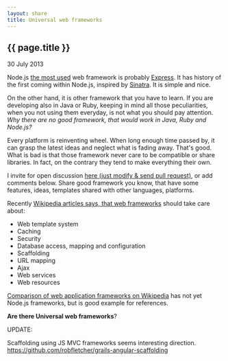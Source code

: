 ```yaml
---
layout: share
title: Universal web frameworks
---
```


## {{ page.title }}

<p class="meta">30 July 2013</p>

Node.js [the most used](https://npmjs.org/) web framework is probably [Express](https://npmjs.org/package/express).
It has history of the first coming within Node.js, inspired by [Sinatra](http://en.wikipedia.org/wiki/Sinatra_%28software%29).
It is simple and nice. 

On the other hand, it is other framework that you have to learn. If you are developing also in Java or Ruby,
keeping in mind all those peculiarities, when you not using them everyday, is not what you should pay attention.
*Why there are no good framework, that would work in Java, Ruby and Node.js?* 

Every platform is reinventing wheel. When long enough time passed by, it can grasp the latest ideas and neglect what is fading away.
That's good. What is bad is that those framework never care to be compatible or share libraries. In fact, on the contrary
 they tend to make everything their own.
 
I invite for open discussion [here (just modify & send pull request)](https://github.com/Nodeclipse/www.nodeclipse.org/blob/master/_posts/2013-07-30-Universal-webframeworks.md),
 or add comments below. Share good framework you know, that have some features, ideas, templates shared with other languages, platforms.
 
Recently [Wikipedia articles says, that web frameworks](http://en.wikipedia.org/wiki/Web_application_framework#Features) should take care about:

- Web template system
- Caching
- Security
- Database access, mapping and configuration
- Scaffolding
- URL mapping
- Ajax 
- Web services
- Web resources

[Comparison of web application frameworks on Wikipedia](http://en.wikipedia.org/wiki/Comparison_of_web_application_frameworks)
has not yet Node.js frameworks, but is good example for references. 

**Are there Universal web frameworks**? 

UPDATE:

Scaffolding using JS MVC frameworks seems interesting direction.  
<https://github.com/robfletcher/grails-angular-scaffolding>